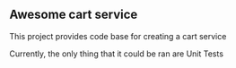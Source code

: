 ## Awesome cart service

This project provides code base for creating a cart service

Currently, the only thing that it could be ran are Unit Tests